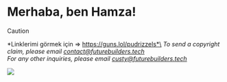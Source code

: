 # Merhaba, ben Hamza!

> [!CAUTION]
> *Linklerimi görmek için => https://guns.lol/pudrizzels*\
> *To send a copyright claim, please email contact@futurebuilders.tech*\
> *For any other inquiries, please email custy@futurebuilders.tech*


<img src="https://komarev.com/ghpvc/?username=pudrizzel"><br/>
